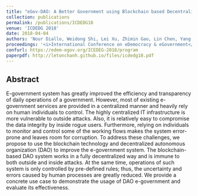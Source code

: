 ```yaml
---
title: "eGov-DAO: A Better Government using Blockchain based Decentralized Autonomous Organization"
collection: publications
permalink: /publications/ICDEDG18
venue: 'ICDEDG 2018'
date: 2018-04-04
authors: 'Nour Diallo, Weidong Shi, Lei Xu, Zhimin Gao, Lin Chen, Yang Lu, Nolan Shah, Larry Carranco, <b>Ton-Chanh Le</b>, Abraham Bez Surez, Glenn Turner'
proceedings: '<i>International Conference on eDemocracy & eGovernment</i>'
confurl: https://edem-egov.org/ICEDEG-2018/program
paperpdf: http://letonchanh.github.io/files/icdedg18.pdf
---
```


## Abstract
E-government system has greatly improved the efficiency and transparency of daily operations of a government. However, most of existing e-government services are provided in a centralized manner and heavily rely on human individuals to control. The highly centralized IT infrastructure is more vulnerable to outside attacks. Also, it is relatively easy to compromise the data integrity by inside rogue users. Furthermore, relying on individuals to monitor and control some of the working flows makes the system error-prone and leaves room for corruption. To address these challenges, we propose to use the blockchain technology and decentralized autonomous organization (DAO) to improve the e-government system. The blockchain-based DAO system works in a fully decentralized way and is immune to both outside and inside attacks. At the same time, operations of such system is only controlled by pre-defined rules; thus, the uncertainty and errors caused by human processes are greatly reduced. We provide a concrete use case to demonstrate the usage of DAO e-government and evaluate its effectiveness.
